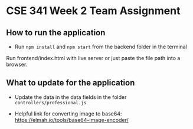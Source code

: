 # CSE 341 Week 2 Team Assignment

## How to run the application

- Run `npm install` and `npm start` from the backend folder in the terminal

Run frontend/index.html with live server or just paste the file path into a browser.

## What to update for the application

- Update the data in the data fields in the folder `controllers/professional.js` 
  
- Helpful link for converting image to base64: https://elmah.io/tools/base64-image-encoder/